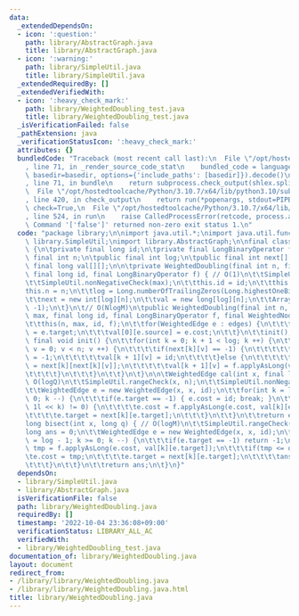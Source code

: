 ```yaml
---
data:
  _extendedDependsOn:
  - icon: ':question:'
    path: library/AbstractGraph.java
    title: library/AbstractGraph.java
  - icon: ':warning:'
    path: library/SimpleUtil.java
    title: library/SimpleUtil.java
  _extendedRequiredBy: []
  _extendedVerifiedWith:
  - icon: ':heavy_check_mark:'
    path: library/WeightedDoubling_test.java
    title: library/WeightedDoubling_test.java
  _isVerificationFailed: false
  _pathExtension: java
  _verificationStatusIcon: ':heavy_check_mark:'
  attributes: {}
  bundledCode: "Traceback (most recent call last):\n  File \"/opt/hostedtoolcache/Python/3.10.7/x64/lib/python3.10/site-packages/onlinejudge_verify/documentation/build.py\"\
    , line 71, in _render_source_code_stat\n    bundled_code = language.bundle(stat.path,\
    \ basedir=basedir, options={'include_paths': [basedir]}).decode()\n  File \"/opt/hostedtoolcache/Python/3.10.7/x64/lib/python3.10/site-packages/onlinejudge_verify/languages/user_defined.py\"\
    , line 71, in bundle\n    return subprocess.check_output(shlex.split(command))\n\
    \  File \"/opt/hostedtoolcache/Python/3.10.7/x64/lib/python3.10/subprocess.py\"\
    , line 420, in check_output\n    return run(*popenargs, stdout=PIPE, timeout=timeout,\
    \ check=True,\n  File \"/opt/hostedtoolcache/Python/3.10.7/x64/lib/python3.10/subprocess.py\"\
    , line 524, in run\n    raise CalledProcessError(retcode, process.args,\nsubprocess.CalledProcessError:\
    \ Command '['false']' returned non-zero exit status 1.\n"
  code: "package library;\n\nimport java.util.*;\nimport java.util.function.*;\nimport\
    \ library.SimpleUtil;\nimport library.AbstractGraph;\n\nfinal class WeightedDoubling\
    \ {\n\tprivate final long id;\n\tprivate final LongBinaryOperator f;\n\tpublic\
    \ final int n;\n\tpublic final int log;\n\tpublic final int next[][];\n\tpublic\
    \ final long val[][];\n\n\tprivate WeightedDoubling(final int n, final long max,\
    \ final long id, final LongBinaryOperator f) { // O(1)\n\t\tSimpleUtil.nonNegativeCheck(n);\n\
    \t\tSimpleUtil.nonNegativeCheck(max);\n\t\tthis.id = id;\n\t\tthis.f = f;\n\t\t\
    this.n = n;\n\t\tlog = Long.numberOfTrailingZeros(Long.highestOneBit(max)) + 1;\n\
    \t\tnext = new int[log][n];\n\t\tval = new long[log][n];\n\t\tArrays.fill(next[0],\
    \ -1);\n\t}\n\t// O(NlogM)\n\tpublic WeightedDoubling(final int n, final long\
    \ max, final long id, final LongBinaryOperator f, final WeightedNode edges) {\n\
    \t\tthis(n, max, id, f);\n\t\tfor(WeightedEdge e : edges) {\n\t\t\tnext[0][e.source]\
    \ = e.target;\n\t\t\tval[0][e.source] = e.cost;\n\t\t}\n\t\tinit();\n\t}\n\tprivate\
    \ final void init() {\n\t\tfor(int k = 0; k + 1 < log; k ++) {\n\t\t\tfor(int\
    \ v = 0; v < n; v ++) {\n\t\t\t\tif(next[k][v] == -1) {\n\t\t\t\t\tnext[k + 1][v]\
    \ = -1;\n\t\t\t\t\tval[k + 1][v] = id;\n\t\t\t\t}else {\n\t\t\t\t\tnext[k + 1][v]\
    \ = next[k][next[k][v]];\n\t\t\t\t\tval[k + 1][v] = f.applyAsLong(val[k][v], val[k][next[k][v]]);\n\
    \t\t\t\t}\n\t\t\t}\n\t\t}\n\t}\n\n\tWeightedEdge cal(int x, final long q) { //\
    \ O(logQ)\n\t\tSimpleUtil.rangeCheck(x, n);\n\t\tSimpleUtil.nonNegativeCheck(q);\n\
    \t\tWeightedEdge e = new WeightedEdge(x, x, id);\n\t\tfor(int k = log - 1; k >=\
    \ 0; k --) {\n\t\t\tif(e.target == -1) { e.cost = id; break; }\n\t\t\tif((q &\
    \ 1l << k) != 0) {\n\t\t\t\te.cost = f.applyAsLong(e.cost, val[k][e.target]);\n\
    \t\t\t\te.target = next[k][e.target];\n\t\t\t}\n\t\t}\n\t\treturn e;\n\t}\n\n\t\
    long bisect(int x, long q) { // O(logM)\n\t\tSimpleUtil.rangeCheck(x, n);\n\t\t\
    long ans = 0;\n\t\tWeightedEdge e = new WeightedEdge(x, x, id);\n\t\tfor(int k\
    \ = log - 1; k >= 0; k --) {\n\t\t\tif(e.target == -1) return -1;\n\t\t\tlong\
    \ tmp = f.applyAsLong(e.cost, val[k][e.target]);\n\t\t\tif(tmp <= q) {\n\t\t\t\
    \te.cost = tmp;\n\t\t\t\te.target = next[k][e.target];\n\t\t\t\tans |= 1l << k;\n\
    \t\t\t}\n\t\t}\n\t\treturn ans;\n\t}\n}"
  dependsOn:
  - library/SimpleUtil.java
  - library/AbstractGraph.java
  isVerificationFile: false
  path: library/WeightedDoubling.java
  requiredBy: []
  timestamp: '2022-10-04 23:36:08+09:00'
  verificationStatus: LIBRARY_ALL_AC
  verifiedWith:
  - library/WeightedDoubling_test.java
documentation_of: library/WeightedDoubling.java
layout: document
redirect_from:
- /library/library/WeightedDoubling.java
- /library/library/WeightedDoubling.java.html
title: library/WeightedDoubling.java
---
```

